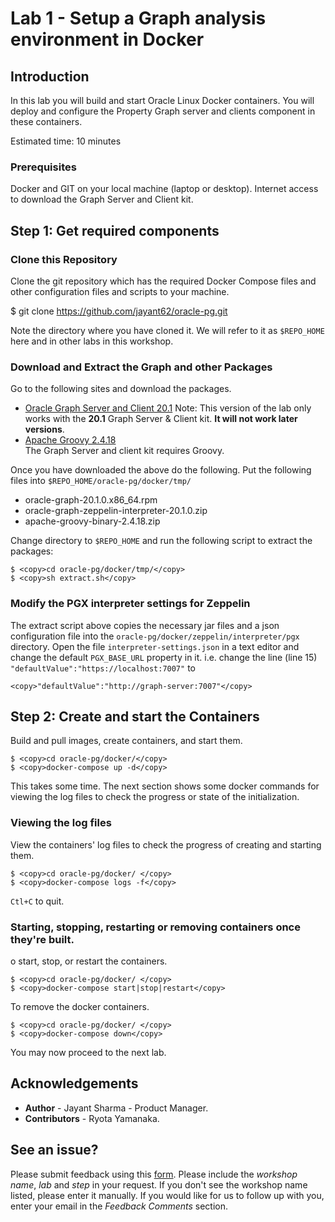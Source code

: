 # Lab 1 - Setup a Graph analysis environment in Docker

## Introduction

In this lab you will build and start Oracle Linux Docker containers. You will deploy and configure the Property Graph server and clients component in these  containers. 

Estimated time: 10 minutes

### Prerequisites
Docker and GIT on your local machine (laptop or desktop).
Internet access to download the Graph Server and Client kit.

## **Step 1:** Get required components

### Clone this Repository
Clone the git repository which has the required Docker Compose files and other configuration files and scripts to your machine.

$ <copy>git clone https://github.com/jayant62/oracle-pg.git</copy>

Note the directory where you have cloned it. We will refer to it as `$REPO_HOME` here and in other labs in this workshop.

### Download and Extract the Graph and other Packages
Go to the following sites and download the packages.

- [Oracle Graph Server and Client 20.1](https://www.oracle.com/database/technologies/spatialandgraph/property-graph-features/graph-server-and-client/graph-server-and-client-downloads.html) Note: This version of the lab only works with the **20.1** Graph Server & Client kit. **It will not work later versions**.
- [Apache Groovy 2.4.18](https://dl.bintray.com/groovy/maven/apache-groovy-binary-2.4.18.zip)  
  The Graph Server and client kit requires Groovy.

Once you have downloaded the above do the following.
Put the following files into `$REPO_HOME/oracle-pg/docker/tmp/`

- oracle-graph-20.1.0.x86_64.rpm
- oracle-graph-zeppelin-interpreter-20.1.0.zip
- apache-groovy-binary-2.4.18.zip

Change directory to `$REPO_HOME` and run the following script to extract the packages:

```
$ <copy>cd oracle-pg/docker/tmp/</copy>
$ <copy>sh extract.sh</copy>
```

### Modify the PGX interpreter settings for Zeppelin

The extract script above copies the necessary jar files and a json configuration file into the `oracle-pg/docker/zeppelin/interpreter/pgx` directory. Open the file `interpreter-settings.json` in a text editor and change the default `PGX_BASE_URL` property in it. i.e. change the line (line 15)
` "defaultValue":"https://localhost:7007" `
to 
```
<copy>"defaultValue":"http://graph-server:7007"</copy>
```
## **Step 2:** Create and start the Containers
Build and pull images, create containers, and start them.

```
$ <copy>cd oracle-pg/docker/</copy>
$ <copy>docker-compose up -d</copy>
```

This takes some time. The next section shows some docker commands for viewing the log files to check the progress or state of the initialization.

### Viewing the log files

View the containers' log files to check the progress of creating and starting them.

```
$ <copy>cd oracle-pg/docker/ </copy>
$ <copy>docker-compose logs -f</copy>
```

`Ctl+C` to quit.

### Starting, stopping, restarting or removing containers once they're built.

o start, stop, or restart the containers.

```
$ <copy>cd oracle-pg/docker/ </copy>
$ <copy>docker-compose start|stop|restart</copy>
```

To remove the docker containers.

```
$ <copy>cd oracle-pg/docker/ </copy>
$ <copy>docker-compose down</copy>
```

You may now proceed to the next lab.

## Acknowledgements ##

- **Author** - Jayant Sharma - Product Manager.
- **Contributors** - Ryota Yamanaka.

## See an issue?
Please submit feedback using this [form](https://apexapps.oracle.com/pls/apex/f?p=133:1:::::P1_FEEDBACK:1). Please include the *workshop name*, *lab* and *step* in your request.  If you don't see the workshop name listed, please enter it manually. If you would like for us to follow up with you, enter your email in the *Feedback Comments* section.
